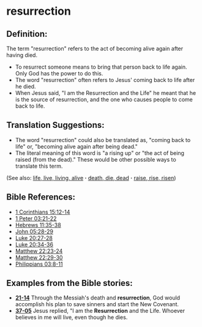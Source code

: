 # resurrection #

## Definition: ##

The term "resurrection" refers to the act of becoming alive again after having died.

* To resurrect someone means to bring that person back to life again. Only God has the power to do this.
* The word "resurrection" often refers to Jesus' coming back to life after he died.
* When Jesus said, "I am the Resurrection and the Life" he meant that he is the source of resurrection, and the one who causes people to come back to life.

## Translation Suggestions: ##

* The word "resurrection" could also be translated as, "coming back to life" or, "becoming alive again after being dead."
* The literal meaning of this word is "a rising up" or "the act of being raised (from the dead)." These would be other possible ways to translate this term.

(See also: [life, live, living, alive](../kt/life.md) **·** [death, die, dead](../kt/death.md) **·** [raise, rise, risen](../kt/raise.md))

## Bible References: ##

* [1 Corinthians 15:12-14](https://door43.org/en/bible/notes/1co/15/12)
* [1 Peter 03:21-22](https://door43.org/en/bible/notes/1pe/03/21)
* [Hebrews 11:35-38](https://door43.org/en/bible/notes/heb/11/35)
* [John 05:28-29](https://door43.org/en/bible/notes/jhn/05/28)
* [Luke 20:27-28](https://door43.org/en/bible/notes/luk/20/27)
* [Luke 20:34-36](https://door43.org/en/bible/notes/luk/20/34)
* [Matthew 22:23-24](https://door43.org/en/bible/notes/mat/22/23)
* [Matthew 22:29-30](https://door43.org/en/bible/notes/mat/22/29)
* [Philippians 03:8-11](https://door43.org/en/bible/notes/php/03/08)

## Examples from the Bible stories: ##

* __[21-14](https://door43.org/en/obs/notes/frames/21-14)__ Through the Messiah's death and __resurrection__, God would accomplish his plan to save sinners and start the New Covenant.
* __[37-05](https://door43.org/en/obs/notes/frames/37-05)__ Jesus replied, "I am the __Resurrection__  and the Life. Whoever believes in me will live, even though he dies.

